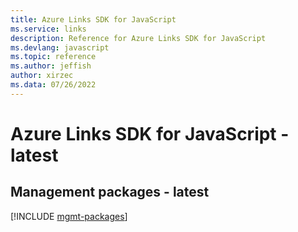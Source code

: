 ```yaml
---
title: Azure Links SDK for JavaScript
ms.service: links
description: Reference for Azure Links SDK for JavaScript
ms.devlang: javascript
ms.topic: reference
ms.author: jeffish
author: xirzec
ms.data: 07/26/2022
---
```

# Azure Links SDK for JavaScript - latest

## Management packages - latest
[!INCLUDE [mgmt-packages](links-mgmt-index.md)]